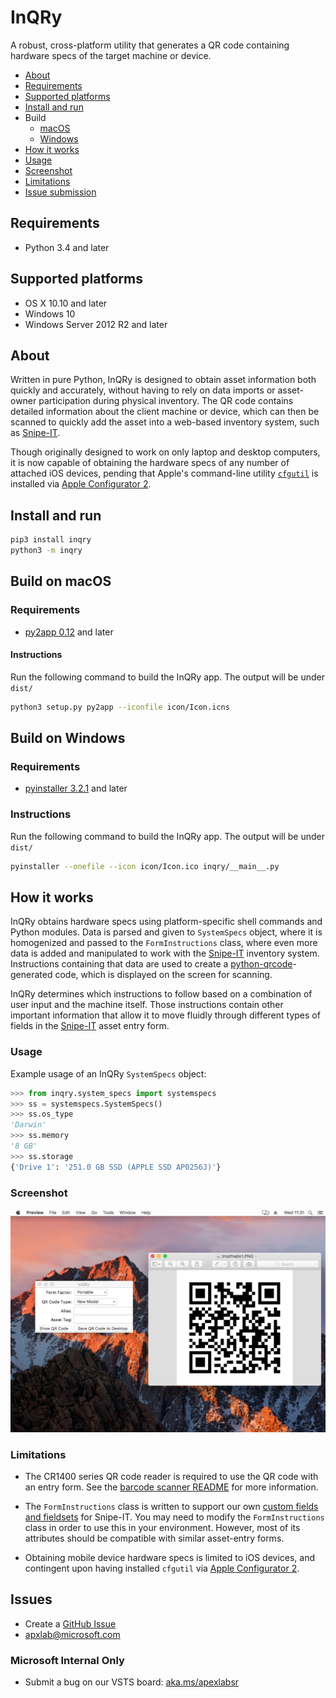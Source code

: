 # InQRy

A robust, cross-platform utility that generates a QR code containing hardware specs of the target machine or device.

- [About](#about)
- [Requirements](#requirements)
- [Supported platforms](#supported-platforms)
- [Install and run](#install-and-run)
- Build
  - [macOS](#build-on-macos)
  - [Windows](#build-on-windows)
- [How it works](#how-it-works)
- [Usage](#usage)
- [Screenshot](#screenshot)
- [Limitations](#limitations)
- [Issue submission](#issue-submission)

## Requirements

- Python 3.4 and later

## Supported platforms

- OS X 10.10 and later
- Windows 10
- Windows Server 2012 R2 and later

## About

Written in pure Python, InQRy is designed to obtain asset information both quickly and accurately, without
having to rely on data imports or asset-owner participation during physical inventory. The QR code contains detailed
information about the client machine or device, which can then be scanned to quickly add the asset into a web-based
inventory system, such as [Snipe-IT](https://github.com/snipe/snipe-it).

Though originally designed to work on only laptop and desktop computers, it is now capable of
obtaining the hardware specs of any number of attached iOS devices, pending that Apple's command-line utility
[`cfgutil`](https://www.k12techsystems.com/2015/10/cfgutil-missing-man-page/) is installed via
[Apple Configurator 2](https://itunes.apple.com/us/app/apple-configurator-2/id1037126344?mt=12).

## Install and run

  ```bash
  pip3 install inqry
  python3 -m inqry
  ```

## Build on macOS

### Requirements

- [py2app 0.12](https://py2app.readthedocs.io/en/latest/install.html) and later

#### Instructions

Run the following command to build the InQRy app. The output will be under `dist/`

```bash
python3 setup.py py2app --iconfile icon/Icon.icns
```

## Build on Windows

### Requirements

- [pyinstaller 3.2.1](http://www.pyinstaller.org/) and later

### Instructions

Run the following command to build the InQRy app. The output will be under `dist/`

```bash
pyinstaller --onefile --icon icon/Icon.ico inqry/__main__.py
```

## How it works

InQRy obtains hardware specs using platform-specific shell commands and Python modules. Data is parsed and given to `SystemSpecs` object, where it is homogenized and passed to the `FormInstructions` class, where even more data
is added and manipulated to work with the [Snipe-IT](https://github.com/snipe/snipe-it) inventory system. Instructions
containing that data are used to create a [python-qrcode](https://github.com/lincolnloop/python-qrcode)-generated code,
which is displayed on the screen for scanning.

InQRy determines which instructions to follow based on a combination of user input and the machine itself. Those
instructions contain other important information that allow it to move fluidly through different types of fields
in the [Snipe-IT](https://github.com/snipe/snipe-it) asset entry form.

### Usage

Example usage of an InQRy `SystemSpecs` object:

```python
>>> from inqry.system_specs import systemspecs
>>> ss = systemspecs.SystemSpecs()
>>> ss.os_type
'Darwin'
>>> ss.memory
'8 GB'
>>> ss.storage
{'Drive 1': '251.0 GB SSD (APPLE SSD AP0256J)'}
```

### Screenshot

![InQRy GUI](docs/Screenshots/inqry_fullscreenshot.png)

### Limitations

- The CR1400 series QR code reader is required to use the QR code with an entry form. See the [barcode scanner README](docs/QRreader-config/README.md) for more information.

- The `FormInstructions` class is written to support our own [custom fields and fieldsets](https://snipe-it.readme.io/v3.6.2/docs/custom-fields) for Snipe-IT. You may need to modify the `FormInstructions` class in order to use this in your environment. However, most of its attributes should be compatible with similar asset-entry forms.

- Obtaining mobile device hardware specs is limited to iOS devices, and contingent upon having installed `cfgutil` via [Apple Configurator 2](https://itunes.apple.com/us/app/apple-configurator-2/id1037126344?mt=12).

## Issues

- Create a [GitHub Issue](https://github.com/Microsoft/InQRy/issues/new)
- [apxlab@microsoft.com](mailto:apxlab@microsoft.com)

### Microsoft Internal Only

- Submit a bug on our VSTS board: [aka.ms/apexlabsr](https://aka.ms/apexlabsr)